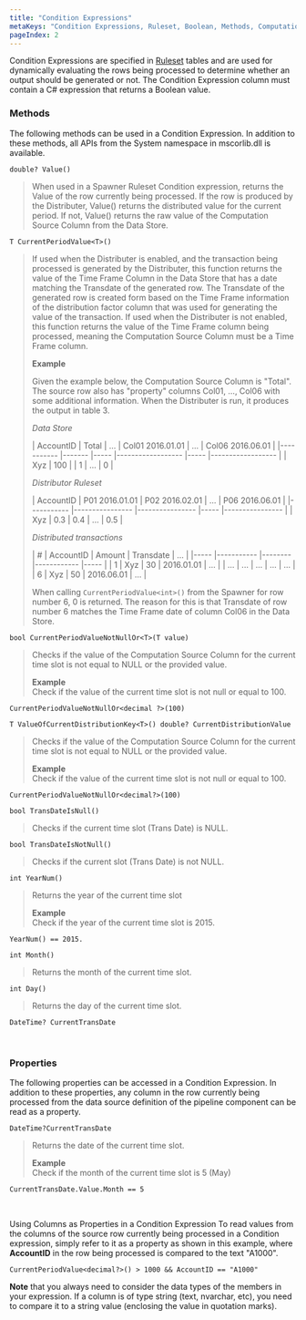 ```yaml
---
title: "Condition Expressions"
metaKeys: "Condition Expressions, Ruleset, Boolean, Methods, Computation Source Column, Total, AccountID"
pageIndex: 2
---
```



Condition Expressions are specified in [Ruleset](celladapter/ruleset.md) tables and are used for dynamically evaluating the rows being processed to determine whether an output should be generated or not. The Condition Expression column must contain a C# expression that returns a Boolean value.
<br/>

### Methods

The following methods can be used in a Condition Expression. In addition to these methods, all APIs from the System namespace in mscorlib.dll is available.


`double? Value()`  
>When used in a Spawner Ruleset Condition expression, returns the Value of the row currently being processed.  If the row is produced by the Distributer, Value() returns the distributed value for the current period. If not, Value() returns the raw value of the Computation Source Column from the Data Store.

`T CurrentPeriodValue<T>()`  
>If used when the Distributer is enabled, and the transaction being processed is generated by the Distributer, this function returns the value of the Time Frame Column in the Data Store that has a date matching the Transdate of the generated row. The Transdate of the generated row is created form based on the Time Frame information of the distribution factor column that was used for generating the value of the transaction. If used when the Distributer is not enabled, this function returns the value of the Time Frame column being processed, meaning the Computation Source Column must be a Time Frame column. 
>
>**Example**
>
>Given the example below, the Computation Source Column is "Total". The source row also has "property" columns Col01, ..., Col06 with some additional information. When the Distributer is run, it produces the output in table 3.
>
>*Data Store*
>
>| AccountID 	| Total 	| ... 	| Col01 2016.01.01 	| ... 	| Col06 2016.06.01 	|
|-----------	|-------	|-----	|------------------	|-----	|------------------	|
| Xyz       	| 100   	|     	| 1                	| ... 	| 0                	|
>
>*Distributor Ruleset*
>
>| AccountID 	| P01 2016.01.01 	| P02 2016.02.01 	| ... 	| P06 2016.06.01 	|
|-----------	|----------------	|----------------	|-----	|----------------	|
| Xyz       	| 0.3            	| 0.4            	| ... 	| 0.5            	|
>
>*Distributed transactions*
>
>| \#  	| AccountID 	| Amount 	| Transdate  	| ... 	|
|-----	|-----------	|--------	|------------	|-----	|
| 1   	| Xyz       	| 30     	| 2016.01.01 	| ... 	|
| ... 	| ...       	| ...    	| ...        	| ... 	|
| 6   	| Xyz       	| 50     	| 2016.06.01 	| ... 	|
>
>
>When calling `CurrentPeriodValue<int>()` from the Spawner for row number 6, 0 is returned. 
The reason for this is that Transdate of row number 6 matches the Time Frame date of column Col06 in the Data Store.

`bool CurrentPeriodValueNotNullOr<T>(T value)`  
>Checks if the value of the Computation Source Column for the current time slot is not equal to NULL or the provided value.  
>
>**Example**  
Check if the value of the current time slot is not null or equal to 100. 
```
CurrentPeriodValueNotNullOr<decimal ?>(100)
```

`T ValueOfCurrentDistributionKey<T>() double? CurrentDistributionValue`  
>Checks if the value of the Computation Source Column for the current time slot is not equal to NULL or the provided value.  
>
>**Example**  
Check if the value of the current time slot is not null or equal to 100.  
```
CurrentPeriodValueNotNullOr<decimal?>(100)
```

`bool TransDateIsNull()`  
>Checks if the current time slot (Trans Date) is NULL.

`bool TransDateIsNotNull()`  
>Checks if the current slot (Trans Date) is not NULL.  

`int YearNum()`  
>Returns the year of the current time slot  
>
>**Example**  
Check if the year of the current time slot is 2015. 
```
YearNum() == 2015.
```

`int Month()`  
>Returns the month of the current time slot.

`int Day()`  
>Returns the day of the current time slot.

`DateTime? CurrentTransDate`


<br/>

### Properties

The following properties can be accessed in a Condition Expression. In addition to these properties, any column in the row currently being processed from the data source definition of the pipeline component can be read as a property.


``DateTime?CurrentTransDate``  
>Returns the date of the current time slot. 
> 
>**Example**  
Check if the month of the current time slot is 5 (May) 
```
CurrentTransDate.Value.Month == 5
```

<br/>

Using Columns as Properties in a Condition Expression
To read values from the columns of the source row currently being processed in a Condition expression, simply refer to it as a property as shown in this example, where **AccountID** in the row being processed is compared to the text "A1000".

```
CurrentPeriodValue<decimal?>() > 1000 && AccountID == "A1000"
```


**Note** that you always need to consider the data types of the members in your expression. If a column is of type string (text, nvarchar, etc), you need to compare it to a string value (enclosing the value in quotation marks).

